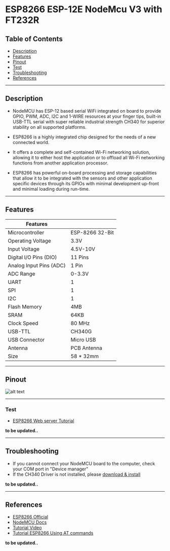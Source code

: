 # ESP8266 ESP-12E NodeMcu V3 with FT232R

## Table of Contents

-   [Description](#description)
-   [Features](#features)
-   [Pinout](#pinout)
-   [Test](#test)
-   [Troubleshooting](#troubleshooting)
-   [References](#references)

---

## Description

-   NodeMCU has ESP-12 based serial WiFi integrated on board to provide GPIO, PWM, ADC, I2C and 1-WIRE resources at your finger tips, built-in USB-TTL serial with super reliable industrial strength CH340 for superior stability on all supported platforms.

-   ESP8266 is a highly integrated chip designed for the needs of a new connected world.

-   It offers a complete and self-contained Wi-Fi networking solution, allowing it to either host the application or to offload all Wi-Fi networking functions from another application processor.

-   ESP8266 has powerful on-board processing and storage capabilities that allow it to be integrated with the sensors and other application specific devices through its GPIOs with minimal development up-front and minimal loading during run-time.

---

## Features

| Features                |                 |
| ----------------------- | --------------- |
| Microcontroller         | ESP-8266 32-Bit |
| Operating Voltage       | 3.3V            |
| Input Voltage           | 4.5V-10V        |
| Digital I/O Pins (DIO)  | 11 Pins         |
| Analog Input Pins (ADC) | 1 Pin           |
| ADC Range               | 0-3.3V          |
| UART                    | 1               |
| SPI                     | 1               |
| I2C                     | 1               |
| Flash Memory            | 4MB             |
| SRAM                    | 64KB            |
| Clock Speed             | 80 MHz          |
| USB-TTL                 | CH340G          |
| USB Connector           | Micro USB       |
| Antenna                 | PCB Antenna     |
| Size                    | 58 \* 32mm      |

---

## Pinout

![alt text](https://bit.ly/3pS7HZd 'ESP8266 NodeMCU')

---

### Test

-   [ESP8266 Web server Tutorial](https://randomnerdtutorials.com/esp8266-web-server/)

**to be updated..**

---

## Troubleshooting

-   If you cannot connect your NodeMCU board to the computer, check your COM port in "Device manager"
-   If the CH340 Driver is not installed, please [download & install](driver/)

**to be updated..**

---

## References

-   [ESP8266 Official](https://www.espressif.com/en/products/modules/esp8266)
-   [NodeMCU Docs](https://nodemcu.readthedocs.io/en/release/)
-   [Tutorial Video](https://youtu.be/G6CqvhXpBKM)
-   [Tutorial ESP8266 Using AT commands](https://www.instructables.com/Get-Started-with-ESP8266-Using-AT-Commands-NodeMCU/)

**to be updated..**
